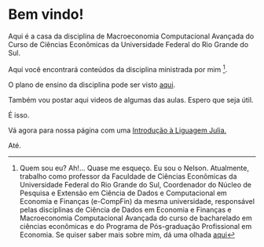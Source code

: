 # Bem vindo!

Aqui é a casa da disciplina de Macroeconomia Computacional Avançada do Curso de Ciências Econômicas da Universidade Federal do Rio Grande do Sul.

Aqui você encontrará conteúdos da disciplina  ministrada por mim [^1].

O plano de ensino da disciplina pode ser visto [aqui](https://docs.google.com/document/d/1FQFYzJR_xu-IlDh-rPIKJ7XmGjQdj5NcEVEFPP9vUQQ/edit?usp=sharing).

Também vou postar aqui videos de algumas das aulas.  Espero que seja útil.

É isso.

Vá agora para nossa página com uma [Introdução à Liguagem Julia.](https://ecompfin-ufrgs/macroeconomia/docs/introjulia.md)



Até.



[^1]: Quem sou eu?  Ah!...  Quase me esqueço.  Eu sou o Nelson.  Atualmente, trabalho como professor da Faculdade de Ciências Econômicas da Universidade Federal do Rio Grande do Sul, Coordenador do Núcleo de Pesquisa e Extensão em Ciência de Dados e Computacional em Economia e Finanças (e-CompFin) da mesma universidade, responsável pelas disciplinas de Ciência de Dados em Economia e Finanças e Macroeconomia Computacional Avançada do curso de bacharelado em ciências econômicas e do Programa de Pós-graduação Profissional em Economia.  Se quiser saber mais sobre mim, dá uma olhada [aqui](https://professor.ufrgs.br/nelsonseixas)



